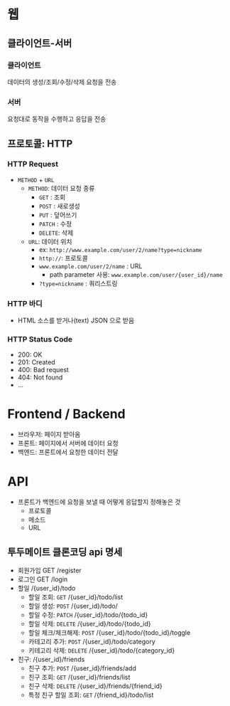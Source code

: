 # 웹
## 클라이언트-서버
### 클라이언트
데이터의 생성/조회/수정/삭제 요청을 전송
### 서버
요청대로 동작을 수행하고 응답을 전송

## 프로토콜: HTTP
### HTTP Request
- `METHOD` + `URL`
	- `METHOD`: 데이터 요청 종류
		- `GET` : 조회
		- `POST` : 새로생성
		- `PUT` : 덮어쓰기
		- `PATCH` : 수정
		- `DELETE`: 삭제
	- `URL`: 데이터 위치
		- ex: `http://www.example.com/user/2/name?type=nickname`
		- `http://`: 프로토콜
		- `www.example.com/user/2/name` : URL
			- path parameter 사용: `www.example.com/user/{user_id}/name`
		- `?type=nickname` : 쿼리스트링
### HTTP 바디
- HTML 소스를 받거나(text) JSON 으로 받음
### HTTP Status Code
- 200: OK
- 201: Created
- 400: Bad request
- 404: Not found
- ...
# Frontend / Backend
- 브라우저: 페이지 받아옴
- 프론트: 페이지에서 서버에 데이터 요청
- 백엔드: 프론트에서 요청한 데이터 전달
# API
- 프론트가 백엔드에 요청을 보낼 때 어떻게 응답할지 정해놓은 것
	- 프로토콜
	- 메소드
	- URL
## 투두메이트 클론코딩 api 명세
- 회원가입
	GET /register
- 로그인
	GET /login
- 할일
	/{user_id}/todo
	- 할일 조회: `GET` /{user_id}/todo/list
	- 할일 생성: `POST` /{user_id}/todo/
	- 할일 수정: `PATCH` /{user_id}/todo/{todo_id}
	- 할일 삭제: `DELETE` /{user_id}/todo/{todo_id}
	- 할일 체크/체크해제: `POST` /{user_id}/todo/{todo_id}/toggle
	- 카테고리 추가: `POST` /{user_id}/todo/category
	- 키테고리 삭제: `DELETE` /{user_id}/todo/{category_id}
- 친구: /{user_id}/friends
	- 친구 추가: `POST` /{user_id}/friends/add
	- 친구 조회: `GET` /{user_id}/friends/list
	- 친구 삭제: `DELETE` /{user_id}/friends/{friend_id}
	- 특정 친구 할일 조회: `GET` /{friend_id}/todo/list